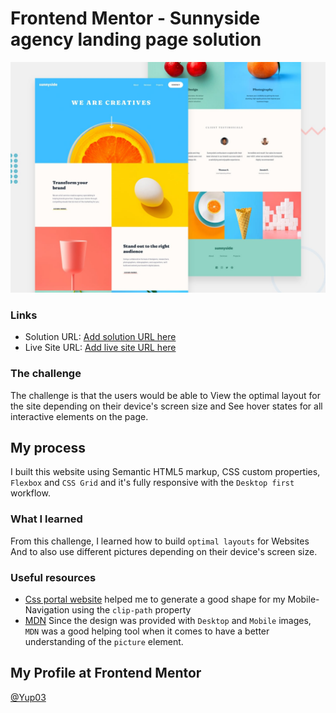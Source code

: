 # Frontend Mentor - Sunnyside agency landing page solution

![](./screenshot.jpg)

### Links

- Solution URL: [Add solution URL here](https://your-solution-url.com)
- Live Site URL: [Add live site URL here](https://yup03.github.io/sunnyside-agency-landing-page/)

### The challenge

The challenge is that the users would be able to View the optimal layout for the site depending on their device's screen size and See hover states for all interactive elements on the page.

## My process

I built this website using Semantic HTML5 markup, CSS custom properties, `Flexbox` and `CSS Grid` and it's fully responsive with the `Desktop first` workflow.

### What I learned

From this challenge, I learned how to build `optimal layouts` for Websites And to also use different pictures depending on their device's screen size.

### Useful resources

- [Css portal website](https://www.cssportal.com) helped me to generate a good shape for my Mobile-Navigation using the `clip-path` property
- [MDN](https://developer.mozilla.org) Since the design was provided with `Desktop` and `Mobile` images, `MDN` was a good helping tool when it comes to have a better understanding of the `picture` element.

## My Profile at Frontend Mentor

[@Yup03](https://www.frontendmentor.io/profile/Yup03)

